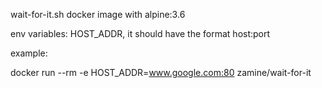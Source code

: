 wait-for-it.sh docker image with alpine:3.6

env variables: HOST_ADDR, it should have the format host:port

example:

docker run --rm -e HOST_ADDR=www.google.com:80 zamine/wait-for-it